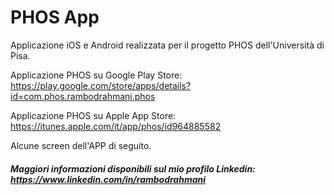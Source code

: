 # PHOS App
Applicazione iOS e Android realizzata per il progetto PHOS dell'Università di Pisa.

Applicazione PHOS su Google Play Store: https://play.google.com/store/apps/details?id=com.phos.rambodrahmani.phos

Applicazione PHOS su Apple App Store: https://itunes.apple.com/it/app/phos/id964885582

Alcune screen dell'APP di seguito.

##### Maggiori informazioni disponibili sul mio profilo Linkedin: https://www.linkedin.com/in/rambodrahmani
